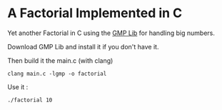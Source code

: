 # A Factorial Implemented in C

Yet another Factorial in C using the [GMP Lib](http://gmplib.org/) for handling big numbers.


Download GMP Lib and install it if you don't have it.

Then build it the main.c (with clang)

```
clang main.c -lgmp -o factorial
```

Use it :

```
./factorial 10
```